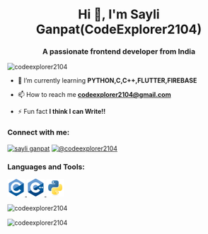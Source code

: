 <h1 align="center">Hi 👋, I'm Sayli Ganpat(CodeExplorer2104)</h1>
<h3 align="center">A passionate frontend developer from India</h3>

<p align="left"> <img src="https://komarev.com/ghpvc/?username=codeexplorer2104&label=Profile%20views&color=0e75b6&style=flat" alt="codeexplorer2104" /> </p>

- 🌱 I’m currently learning **PYTHON,C,C++,FLUTTER,FIREBASE**

- 📫 How to reach me **codeexplorer2104@gmail.com**

- ⚡ Fun fact **I think I can Write!!**

<h3 align="left">Connect with me:</h3>
<p align="left">
<a href="https://linkedin.com/in/sayli ganpat" target="blank"><img align="center" src="https://raw.githubusercontent.com/rahuldkjain/github-profile-readme-generator/master/src/images/icons/Social/linked-in-alt.svg" alt="sayli ganpat" height="30" width="40" /></a>
<a href="https://www.hackerearth.com/@codeexplorer2104" target="blank"><img align="center" src="https://raw.githubusercontent.com/rahuldkjain/github-profile-readme-generator/master/src/images/icons/Social/hackerearth.svg" alt="@codeexplorer2104" height="30" width="40" /></a>
</p>

<h3 align="left">Languages and Tools:</h3>
<p align="left"> <a href="https://www.cprogramming.com/" target="_blank" rel="noreferrer"> <img src="https://raw.githubusercontent.com/devicons/devicon/master/icons/c/c-original.svg" alt="c" width="40" height="40"/> </a> <a href="https://www.w3schools.com/cpp/" target="_blank" rel="noreferrer"> <img src="https://raw.githubusercontent.com/devicons/devicon/master/icons/cplusplus/cplusplus-original.svg" alt="cplusplus" width="40" height="40"/> </a> <a href="https://www.python.org" target="_blank" rel="noreferrer"> <img src="https://raw.githubusercontent.com/devicons/devicon/master/icons/python/python-original.svg" alt="python" width="40" height="40"/> </a> </p>

<p><img align="center" src="https://github-readme-stats.vercel.app/api/top-langs?username=codeexplorer2104&show_icons=true&locale=en&layout=compact" alt="codeexplorer2104" /></p>

<p><img align="center" src="https://github-readme-streak-stats.herokuapp.com/?user=codeexplorer2104&" alt="codeexplorer2104" /></p>

